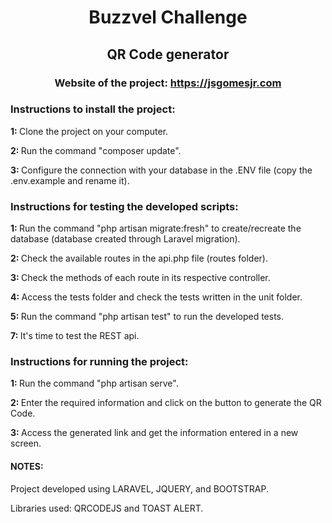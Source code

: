 <h1 align="center">Buzzvel Challenge</h1>
<h2 align="center">QR Code generator</h2>

<h3 align="center">Website of the project: <a href="https://jsgomesjr.com">https://jsgomesjr.com</a></h3>

<h3>Instructions to install the project:</h3>
<p><strong>1: </strong>Clone the project on your computer.</p>
<p><strong>2: </strong>Run the command "composer update".</p>
<p><strong>3: </strong>Configure the connection with your database in the .ENV file (copy the .env.example and rename it).</p>

<h3>Instructions for testing the developed scripts:</h3>
<p><strong>1: </strong>Run the command "php artisan migrate:fresh" to create/recreate the database (database created through Laravel migration).</p>
<p><strong>2: </strong>Check the available routes in the api.php file (routes folder).</p>
<p><strong>3: </strong>Check the methods of each route in its respective controller.</p>
<p><strong>4: </strong>Access the tests folder and check the tests written in the unit folder.</p>
<p><strong>5: </strong>Run the command "php artisan test" to run the developed tests.</p>
<p><strong>7: </strong>It's time to test the REST api.</p>

<h3>Instructions for running the project:</h3>
<p><strong>1: </strong>Run the command "php artisan serve".</p>
<p><strong>2: </strong>Enter the required information and click on the button to generate the QR Code.</p>
<p><strong>3: </strong>Access the generated link and get the information entered in a new screen.</p>

<h4>NOTES:</h4>
<p>Project developed using LARAVEL, JQUERY, and BOOTSTRAP.</p>
<p>Libraries used: QRCODEJS and TOAST ALERT.</p>
